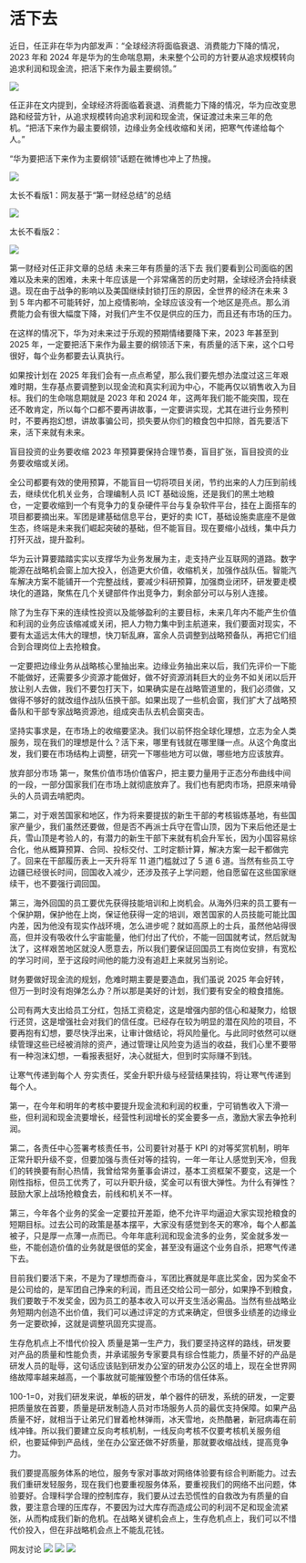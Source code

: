 # 活下去
近日，任正非在华为内部发声：“全球经济将面临衰退、消费能力下降的情况，2023 年和 2024 年是华为的生命喘息期，未来整个公司的方针要从追求规模转向追求利润和现金流，把活下来作为最主要纲领。”

![](img/2022-08-28-11-21-18.png)

任正非在文内提到，全球经济将面临着衰退、消费能力下降的情况，华为应改变思路和经营方针，从追求规模转向追求利润和现金流，保证渡过未来三年的危机。“把活下来作为最主要纲领，边缘业务全线收缩和关闭，把寒气传递给每个人。”

“华为要把活下来作为主要纲领”话题在微博也冲上了热搜。

![](img/2022-08-28-11-22-42.png)

太长不看版1：网友基于“第一财经总结”的总结

![](img/2022-08-28-11-22-51.png)

太长不看版2：

![](img/2022-08-28-11-22-58.png)

第一财经对任正非文章的总结
未来三年有质量的活下去
我们‍‍要看到公司面临的困难以及未来的困难，未来十年应该是一个非常痛苦的历史时期，全球经济会持续衰退。现在由于战争的影响以及美国继续封锁打压的原因，全世界的经济在未来 3 到 5 年内都不可能转好，‍‍加上疫情影响，全球应该没有一个地区是亮点。那么消费能力会有很大幅度下降，‍‍对我们产生不仅是供应的压力，而且还有市场的压力。‍

在这样的情况下，华为对未来过于乐观的预期情绪要降下来，‍‍2023 年甚至到 2025 年，一定要把活下来作为最主要的纲领‍‍活下来，有质量的活下来，这个口号很好，每个业务都要去认真执行。‍‍‍

如果按计划在 2025 年我们会有一点点希望，那么我们要先想办法度过这三年艰难时期，‍‍生存基点要调整到以现金流和真实利润为中心，不能再仅以销售收入为目标。‍‍我们的生命喘息期就是 2023 年和 2024 年，这两年我们能不能突围，现在还不敢肯定，‍‍所以每个口都不要再讲故事，一定要讲实现，‍‍尤其在进行业务预判时，不要再抱幻想，讲故事骗公司，损失要从你们的粮食包中扣除，‍‍首先要活下来，活下来就有未来。‍

盲目投资的业务要收缩
2023 年预算要保持合理节奏，盲目扩张，盲目投资的业务要收缩或关闭。‍‍

全公司都要有效的使用预算，不能盲目一切将项目关闭，节约出来的人力压到前线去，‍‍继续优化机关业务，合理编制人员 ICT 基础设施，还是我们的黑土地粮仓，‍‍一定要收缩到一个有竞争力的复杂硬件平台与复杂软件平台，‍‍挂在上面搭车的项目都要摘出来。军团是建基础信息平台，‍‍更好的卖 ICT，基础设施卖底座不是做生态，终端是未来我们崛起突破的基础，但不能盲目。‍‍现在要缩小战线，集中兵力打歼灭战，提升盈利。‍

华为云计算要踏踏实实以支撑华为业务发展为主，走支持产业互联网的道路。‍‍数字能源在战略机会窗上加大投入，创造更大价值，收缩机关，加强作战队伍。智能汽车解决方案不能铺开一个完整战线，要减少科研预算，‍‍加强商业闭环，研发要走模块化的道路，‍‍聚焦在几个关键部件作出竞争力，剩余部分可以与别人连接。

除了为生存下来的连续性投资以及能够盈利的主要目标，‍‍未来几年内不能产生价值和利润的业务应该缩减或关闭，把人力物力集中到主航道来，‍‍我们要面对现实，不要有太遥远太伟大的理想，快刀斩乱麻，富余人员调整到战略预备队，‍‍再把它们组合到合理岗位上去抢粮食。‍

一定要把边缘业务从战略核心里抽出来。边缘业务抽出来以后，我们先评价一下能不能做好，‍‍还需要多少资源才能做好，做不好资源消耗巨大的业务不如关闭以后开放让别人去做，我们不要包打天下，‍‍如果确实是在战略管道里的，我们必须做，又做得不够好的就改组作战队伍换干部。‍‍如果出现了一些机会窗，我们扩大了战略预备队和干部专家战略资源池，‍‍组成突击队去机会窗突击。

坚持实事求是，在市场上的收缩要坚决。我们以前怀抱全球化理想，立志为全人类服务，‍‍现在我们的理想是什么？活下来，哪里有钱就在哪里赚一点。从这个角度出发，我们要在市场结构上调整，‍‍研究一下哪些地方可以做，哪些地方应该放弃。‍

放弃部分市场‍
第一，聚焦价值市场价值客户，‍‍把主要力量用于正态分布曲线中间的一段，一部分国家‍‍我们在市场上就彻底放弃了。我们也有肥肉市场，把原来啃骨头的人员调去啃肥肉。‍

第二，对于艰苦国家和地区，作为将来要提拔的新生干部的考核锻炼基地，‍‍有些国家产量少，我们虽然还要做，但是否不再派士兵守在雪山顶，因为下来后他还是士兵，‍‍雪山顶是考验人的，有潜力的新生干部下来就有机会升军长，因为小国容易综合化，‍‍他从概算预算、合同、投标交付、工时定额计算，解决方案一起干都做完了。‍‍回来在干部履历表上一天升将军 11 道门槛就过了 5 道 6 道。当然有些员工守边疆已经很长时间，‍‍回国收入减少，还涉及孩子上学问题，他自愿留在这些国家继续干，也不要强行调回国。‍

第三，海外回国的员工要优先获得技能培训和上岗机会。从海外归来的员工要有一个保护期，保护他在上岗，‍‍保证他获得一定的培训，艰苦国家的人员技能可能比国内差，因为他没有现实作战环境，怎么进步呢？‍‍就如高原上的士兵，虽然他站得很高，但并没有吸收什么宇宙能量，他们付出了代价，‍‍不能一回国就考试，然后就淘汰了，这样艰苦地区就没人愿意去，‍‍所以我们要保证回国员工有岗位安排，有宽松的学习时间，至于这段时间他的能力没有追赶上来就另当别论。‍

财务要做好现金流的规划，危难时期主要是要造血，‍‍我们虽说 2025 年会好转，但万一到时没有炮弹怎么办？所以那是美好的计划，我们要有安全的粮食措施。‍

公司有两大支出给员工分红，包括工资稳定，这是增强内部的信心和凝聚力，‍‍给银行还贷，这是增强社会对我们的信任度。‍‍‍‍已经存在较为明显的潜在风险的项目，不要再抱有幻想，要尽快浮出来，让审计做结论，将风险量化。与此同时依然可以继续管理这些已经被消除的资产，‍‍通过管理让风险变为适当的收益，我们心里不要带有一种泡沫幻想，一看报表挺好，决心就挺大，‍‍但到时实际赚不到钱。

让寒气传递到每个人
夯实责任，‍‍奖金升职升级与经营结果挂钩，将让寒气传递到每个人。‍‍

第一，在今年和明年的考核中要提升现金流和利润的权重，宁可销售收入下滑一些，但利润和现金流要增长，‍‍经营性利润增长的奖金要多一点，激励大家去争抢利润。‍‍

第二，各责任中心签署考核责任书，‍‍公司要针对基于 KPI 的对等奖赏机制，明年正常升职升级不变，‍‍但要加强与责任对等的挂钩，一年一年让人感觉到天冷，但我们的转换要有耐心热情，‍‍我曾给常务董事会讲过，基本工资框架不要变，这是一个刚性指标，‍‍但员工优秀了，可以升职升级，奖金可以有很大弹性。为什么有弹性？鼓励大家上战场抢粮食去，‍‍前线和机关不一样。‍‍

第三，今年各个业务的奖金一定要拉开差距，‍‍绝不允许平均逼迫大家实现抢粮食的短期目标。过去公司的政策是基本摆平，‍‍大家没有感觉到冬天的寒冷，每个人都盖被子，只是厚一点薄一点而已。‍‍今年年底利润和现金流多的业务，‍‍奖金就多发一些，不能创造价值的业务就是很低的奖金，甚至没有逼这个业务自杀，把寒气传递下去。‍‍

目前我们要活下来，不是为了理想而奋斗，‍‍军团比赛就是年底比奖金，因为奖金不是公司给的，是军团自己挣来的利润，而且还交给公司一部分，‍‍如果挣不到粮食，我们要敢于不发奖金，因为员工的基本收入可以开支生活必需品。‍‍当然有些战略业务短期内创造不出价值，我们可以通过评定的方式来确定，‍‍但很多业绩差的边缘业务一定要砍掉，这就是调整巩固充实提高。

生存危机点上不惜代价投入
质量是第一生产力，我们要坚持这样的路线，研发要对产品的质量和性能负责，并承诺‍‍服务专家要具有综合性能力，质量不好的产品是研发人员的耻辱，这句话应该贴到‍‍研发办公室的研发办公区的墙上，现在全世界‍‍网络故障率越来越高，一个事故就可能摧毁整个市场的信任体系。‍‍

100-1=0，对我们研发来说，‍‍单板的研发，单个器件的研发，系统的研发，一定要把质量放在首要，‍‍质量是研发制造人员对市场服务人员的最优支持保障。‍‍如果产品质量不好，就相当于让弟兄们冒着枪林弹雨，冰天雪地，炎热酷暑，新冠病毒在前线冲锋。‍‍所以我们要建立反向考核机制，一线反向考核不仅要考核机关服务组织，‍‍也要延伸到产品线，坐在办公室还做不好质量，那就要收缩战线，提高竞争力。‍

我们要提高服务体系的地位，服务专家对事故对网络体验要有综合判断能力。‍‍过去我们重研发轻服务，现在我们也要重视服务体系，要重视我们的网络不出问题，体验要好。‍‍合理科学合理的控制库存，我们要从过去恐慌性的自救改为有质量的自救，要注意合理的压库存，不要因为过大库存而造成公司的利润不足和现金流紧张，‍‍从而构成我们新的危机。在战略关键机会点上，生存危机点上，我们可以不惜代价投入，‍‍但在非战略机会点上不能乱花钱。‍

网友讨论
![](img/2022-08-28-11-23-09.png)
![](img/2022-08-28-11-23-15.png)
![](img/2022-08-28-11-23-20.png)
